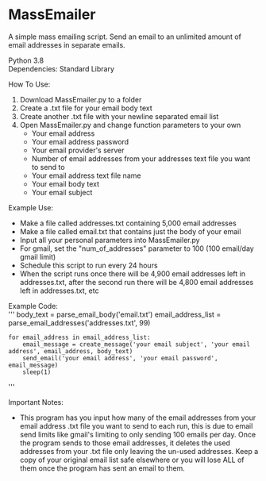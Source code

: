 # MassEmailer  
A simple mass emailing script. Send an email to an unlimited amount of email addresses in separate emails.  
  
Python 3.8  
Dependencies: Standard Library  
  
How To Use:  
1. Download MassEmailer.py to a folder  
2. Create a .txt file for your email body text  
3. Create another .txt file with your newline separated email list  
4. Open MassEmailer.py and change function parameters to your own  
   - Your email address  
   - Your email address password  
   - Your email provider's server  
   - Number of email addresses from your addresses text file you want to send to  
   - Your email address text file name  
   - Your email body text  
   - Your email subject  
   
Example Use:  
- Make a file called addresses.txt containing 5,000 email addresses  
- Make a file called email.txt that contains just the body of your email  
- Input all your personal parameters into MassEmailer.py  
- For gmail, set the "num_of_addresses" parameter to 100 (100 email/day gmail limit)  
- Schedule this script to run every 24 hours  
- When the script runs once there will be 4,900 email addresses left in addresses.txt, after the second run there will be 4,800 email addresses left in addresses.txt, etc 

Example Code:  
'''
    body_text = parse_email_body('email.txt')
    email_address_list = parse_email_addresses('addresses.txt', 99)
    
    for email_address in email_address_list:
        email_message = create_message('your email subject', 'your email address', email_address, body_text)
        send_email('your email address', 'your email password', email_message)
        sleep(1)
 '''
   
Important Notes:  
- This program has you input how many of the email addresses from your email address .txt file you want to send to each run, this is due to email send limits like gmail's limiting to only sending 100 emails per day. Once the program sends to those email addresses, it deletes the used addresses from your .txt file only leaving the un-used addresses. Keep a copy of your original email list safe elsewhere or you will lose ALL of them once the program has sent an email to them.
